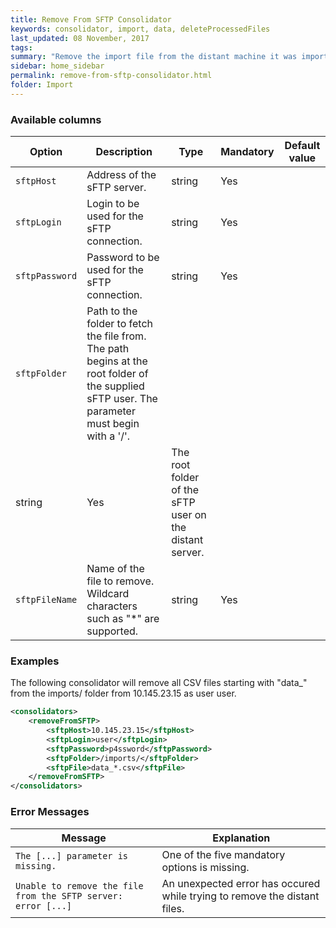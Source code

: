 ```yaml
---
title: Remove From SFTP Consolidator
keywords: consolidator, import, data, deleteProcessedFiles
last_updated: 08 November, 2017
tags:
summary: "Remove the import file from the distant machine it was imported from via SftpFileImportAction."
sidebar: home_sidebar
permalink: remove-from-sftp-consolidator.html
folder: Import
---
```



### Available columns

Option | Description | Type | Mandatory | Default value
--- | --- | --- | --- | ---
`sftpHost` | Address of the sFTP server. | string | Yes	
`sftpLogin`	| Login to be used for the sFTP connection. | string | Yes	
`sftpPassword` | Password to be used for the sFTP connection. |	string | Yes	
`sftpFolder` | Path to the folder to fetch the file from. The path begins at the root folder of the supplied sFTP user. The parameter must begin with a '/'. |
string | Yes |	The root folder of the sFTP user on the distant server.
`sftpFileName` | Name of the file to remove. Wildcard characters such as "*" are supported. | string | Yes	


### Examples

The following consolidator will remove all CSV files starting with "data_" from the imports/ folder from 10.145.23.15 as user user.

```xml 
<consolidators>
	<removeFromSFTP>
		<sftpHost>10.145.23.15</sftpHost>
		<sftpLogin>user</sftpLogin>
		<sftpPassword>p4ssword</sftpPassword>
		<sftpFolder>/imports/</sftpFolder>
		<sftpFile>data_*.csv</sftpFile>
	</removeFromSFTP>
</consolidators>
```

### Error Messages

Message | Explanation
---- | ----
`The [...] parameter is missing.` |	One of the five mandatory options is missing.
`Unable to remove the file from the SFTP server: error [...]` |	An unexpected error has occured while trying to remove the distant files.